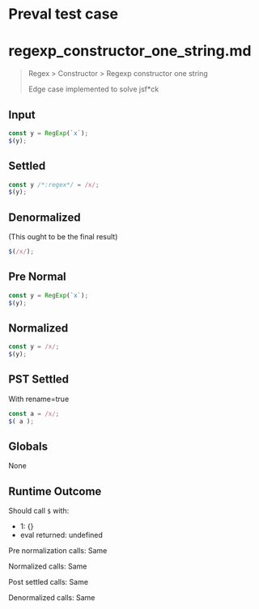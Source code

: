# Preval test case

# regexp_constructor_one_string.md

> Regex > Constructor > Regexp constructor one string
>
> Edge case implemented to solve jsf*ck

## Input

`````js filename=intro
const y = RegExp(`x`);
$(y);
`````

## Settled


`````js filename=intro
const y /*:regex*/ = /x/;
$(y);
`````

## Denormalized
(This ought to be the final result)

`````js filename=intro
$(/x/);
`````

## Pre Normal


`````js filename=intro
const y = RegExp(`x`);
$(y);
`````

## Normalized


`````js filename=intro
const y = /x/;
$(y);
`````

## PST Settled
With rename=true

`````js filename=intro
const a = /x/;
$( a );
`````

## Globals

None

## Runtime Outcome

Should call `$` with:
 - 1: {}
 - eval returned: undefined

Pre normalization calls: Same

Normalized calls: Same

Post settled calls: Same

Denormalized calls: Same
